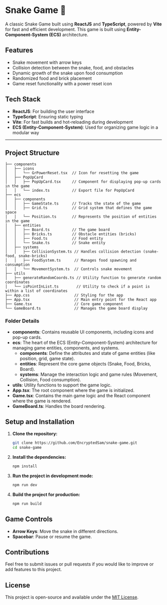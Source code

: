 
# Snake Game 🐍

A classic Snake Game built using **ReactJS** and **TypeScript**, powered by **Vite** for fast and efficient development. This game is built using **Entity-Component-System (ECS)** architecture.

## Features

- Snake movement with arrow keys
- Collision detection between the snake, food, and obstacles
- Dynamic growth of the snake upon food consumption
- Randomized food and brick placement
- Game reset functionality with a power reset icon

## Tech Stack

- **ReactJS**: For building the user interface
- **TypeScript**: Ensuring static typing
- **Vite**: For fast builds and hot-reloading during development
- **ECS (Entity-Component-System)**: Used for organizing game logic in a modular way

---

## Project Structure

```
├── components
│   ├── icons
│   │   └── GrPowerReset.tsx  // Icon for resetting the game
│   ├── PopUpCard
│   │   ├── PopUpCard.tsx     // Component for displaying pop-up cards in the game
│   │   └── index.ts          // Export file for PopUpCard
├── ecs
│   ├── components
│   │   ├── GameState.ts      // Tracks the state of the game 
│   │   ├── Grid.ts           // Grid system that defines the game space
│   │   └── Position.ts       // Represents the position of entities in the game
│   ├── entities
│   │   ├── Board.ts          // The game board
│   │   ├── Bricks.ts         // Obstacle entities (bricks)
│   │   ├── Food.ts           // Food entity
│   │   └── Snake.ts          // Snake entity
│   ├── systems
│   │   ├── CollisionSystem.ts // Handles collision detection (snake-food, snake-bricks)
│   │   ├── FoodSystem.ts      // Manages food spawning and consumption
│   │   └── MovementSystem.ts  // Controls snake movement
├── utils
│   ├── generateRandomCoords.ts // Utility function to generate random coordinates
│   └── isPointInList.ts        // Utility to check if a point is within a list of coordinates
├── App.css                    // Styling for the app
├── App.tsx                    // Main entry point for the React app
├── Game.tsx                   // Core game component
└── GameBoard.ts               // Manages the game board display
```

### Folder Details

- **components**: Contains reusable UI components, including icons and pop-up cards.
- **ecs**: The heart of the ECS (Entity-Component-System) architecture for managing game entities, components, and systems.
  - **components**: Define the attributes and state of game entities (like position, grid, game state).
  - **entities**: Represent the core game objects (Snake, Food, Bricks, Board).
  - **systems**: Manage the interaction logic and game rules (Movement, Collision, Food consumption).
- **utils**: Utility functions to support the game logic.
- **App.tsx**: The root component where the game is initialized.
- **Game.tsx**: Contains the main game logic and the React component where the game is rendered.
- **GameBoard.ts**: Handles the board rendering.

## Setup and Installation

1. **Clone the repository:**

   ```bash
   git clone https://github.com/EncryptedSam/snake-game.git
   cd snake-game
   ```

2. **Install the dependencies:**

   ```bash
   npm install
   ```

3. **Run the project in development mode:**

   ```bash
   npm run dev
   ```

4. **Build the project for production:**

   ```bash
   npm run build
   ```

## Game Controls

- **Arrow Keys**: Move the snake in different directions.
- **Spacebar**: Pause or resume the game.

## Contributions

Feel free to submit issues or pull requests if you would like to improve or add features to this project.

## License

This project is open-source and available under the [MIT License](LICENSE).